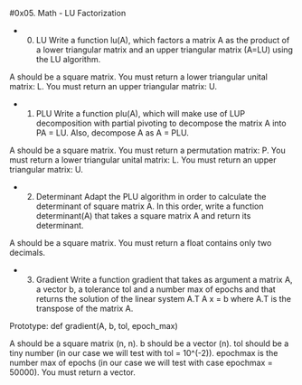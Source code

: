 #0x05. Math - LU Factorization

* 0. LU
Write a function lu(A), which factors a matrix A as the product of a lower triangular matrix and an upper triangular matrix (A=LU) using the LU algorithm.

A should be a square matrix.
You must return a lower triangular unital matrix: L.
You must return an upper triangular matrix: U.

* 1. PLU
Write a function plu(A), which will make use of LUP decomposition with partial pivoting to decompose the matrix A into PA = LU. Also, decompose A as A = PLU.

A should be a square matrix.
You must return a permutation matrix: P.
You must return a lower triangular unital matrix: L.
You must return an upper triangular matrix: U.

* 2. Determinant
Adapt the PLU algorithm in order to calculate the determinant of square matrix A. In this order, write a function determinant(A) that takes a square matrix A and return its determinant.

A should be a square matrix.
You must return a float contains only two decimals.

* 3. Gradient
Write a function gradient that takes as argument a matrix A, a vector b, a tolerance tol and a number max of epochs and that returns the solution of the linear system A.T A x = b where A.T is the transpose of the matrix A.

Prototype: def gradient(A, b, tol, epoch_max)

A should be a square matrix (n, n).
b should be a vector (n).
tol should be a tiny number (in our case we will test with tol = 10^(-2)).
epochmax is the number max of epochs (in our case we will test with case epochmax = 50000).
You must return a vector.